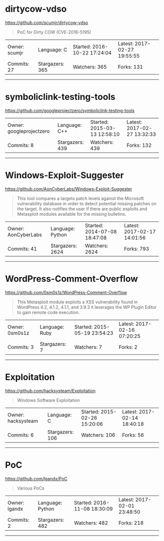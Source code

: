 # dirtycow-vdso

https://github.com/scumjr/dirtycow-vdso
<blockquote>
PoC for Dirty COW (CVE-2016-5195)
</blockquote>

<table>
<tr><td>Owner: scumjr</td>
    <td>Language: C</td>
    <td>Started: 2016-10-22 17:24:04</td>
    <td>Latest: 2017-02-27 19:55:55</td></tr>
<tr><td>Commits: 27</td>
    <td>Stargazers: 365</td>
    <td>Watchers: 365</td>
    <td>Forks: 131</td></tr>
</table>

---

# symboliclink-testing-tools

https://github.com/googleprojectzero/symboliclink-testing-tools
<blockquote>
<no description>
</blockquote>

<table>
<tr><td>Owner: googleprojectzero</td>
    <td>Language: C++</td>
    <td>Started: 2015-03-13 12:58:10</td>
    <td>Latest: 2017-02-27 13:32:33</td></tr>
<tr><td>Commits: 8</td>
    <td>Stargazers: 439</td>
    <td>Watchers: 439</td>
    <td>Forks: 132</td></tr>
</table>

---

# Windows-Exploit-Suggester

https://github.com/AonCyberLabs/Windows-Exploit-Suggester
<blockquote>
This tool compares a targets patch levels against the Microsoft vulnerability database in order to detect potential missing patches on the target. It also notifies the user if there are public exploits and Metasploit modules available for the missing bulletins.
</blockquote>

<table>
<tr><td>Owner: AonCyberLabs</td>
    <td>Language: Python</td>
    <td>Started: 2014-07-08 18:47:08</td>
    <td>Latest: 2017-02-17 14:01:56</td></tr>
<tr><td>Commits: 41</td>
    <td>Stargazers: 2624</td>
    <td>Watchers: 2624</td>
    <td>Forks: 793</td></tr>
</table>

---

# WordPress-Comment-Overflow

https://github.com/0sm0s1z/WordPress-Comment-Overflow
<blockquote>
This Metasploit module exploits a XSS vulnerability found in WordPress 4.2, 4.1.2, 4.1.1, and 3.9.3 it leverages the WP Plugin Editor to gain remote code execution.
</blockquote>

<table>
<tr><td>Owner: 0sm0s1z</td>
    <td>Language: Ruby</td>
    <td>Started: 2015-05-19 23:54:23</td>
    <td>Latest: 2017-02-16 07:20:25</td></tr>
<tr><td>Commits: 3</td>
    <td>Stargazers: 7</td>
    <td>Watchers: 7</td>
    <td>Forks: 2</td></tr>
</table>

---

# Exploitation

https://github.com/hacksysteam/Exploitation
<blockquote>
Windows Software Exploitation
</blockquote>

<table>
<tr><td>Owner: hacksysteam</td>
    <td>Language: C</td>
    <td>Started: 2015-02-26 15:20:06</td>
    <td>Latest: 2017-02-14 18:40:18</td></tr>
<tr><td>Commits: 6</td>
    <td>Stargazers: 106</td>
    <td>Watchers: 106</td>
    <td>Forks: 56</td></tr>
</table>

---

# PoC

https://github.com/lgandx/PoC
<blockquote>
Various PoCs
</blockquote>

<table>
<tr><td>Owner: lgandx</td>
    <td>Language: Python</td>
    <td>Started: 2016-11-08 18:30:09</td>
    <td>Latest: 2017-02-01 23:48:50</td></tr>
<tr><td>Commits: 2</td>
    <td>Stargazers: 482</td>
    <td>Watchers: 482</td>
    <td>Forks: 218</td></tr>
</table>

---


